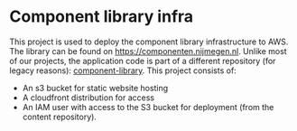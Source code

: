 # Component library infra

This project is used to deploy the component library infrastructure to AWS. The library can be found on https://componenten.nijmegen.nl. Unlike most of our projects, the application code is part of a different repository (for legacy reasons): [component-library](https://github.com/GemeenteNijmegen/component-library). This project consists of:
- An s3 bucket for static website hosting
- A cloudfront distribution for access
- An IAM user with access to the S3 bucket for deployment (from the content repository).
